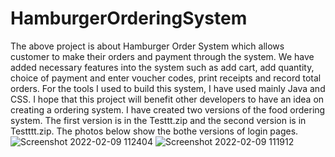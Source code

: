 # HamburgerOrderingSystem
The above project is about Hamburger Order System which allows customer to make their orders and payment through the system. We have added necessary features into the system such as add cart, add quantity, choice of payment and enter voucher codes, print receipts and record total orders.
For the tools I used to build this system, I have used mainly Java and CSS. I hope that this project will benefit other developers to have an idea on creating a ordering system.
I have created two versions of the food ordering system. The first version is in the Testtt.zip and the second version is in Testttt.zip. The photos below show the bothe versions of login pages.
![Screenshot 2022-02-09 112404](https://user-images.githubusercontent.com/63641455/153116057-19b2367d-f023-47d1-bc2c-5e4f563c645b.png)
![Screenshot 2022-02-09 111912](https://user-images.githubusercontent.com/63641455/153115532-3e6cb1c1-8b71-4ab9-89e1-eb76043f9d11.png)
